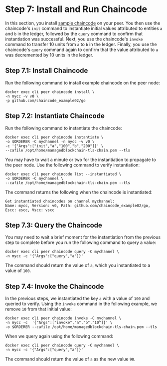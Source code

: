 # Step 7: Install and Run Chaincode<a name="get-started-chaincode"></a>

In this section, you install [sample chaincode](https://github.com/hyperledger/fabric-samples/blob/v1.4.7/chaincode/chaincode_example02/go/chaincode_example02.go) on your peer\. You then use the chaincode's `init` command to instantiate initial values attributed to entities `a` and `b` in the ledger, followed by the `query` command to confirm that instantiation was successful\. Next, you use the chaincode's `invoke` command to transfer 10 units from `a` to `b` in the ledger\. Finally, you use the chaincode's `query` command again to confirm that the value attributed to `a` was decremented by 10 units in the ledger\.

## Step 7\.1: Install Chaincode<a name="get-started-create-channel-install-chaincode"></a>

Run the following command to install example chaincode on the peer node:

```
docker exec cli peer chaincode install \
-n mycc -v v0 \
-p github.com/chaincode_example02/go
```

## Step 7\.2: Instantiate Chaincode<a name="get-started-create-instantiate-chaincode"></a>

Run the following command to instantiate the chaincode:

```
docker exec cli peer chaincode instantiate \
-o $ORDERER -C mychannel -n mycc -v v0 \
-c '{"Args":["init","a","100","b","200"]}' \
--cafile /opt/home/managedblockchain-tls-chain.pem --tls
```

You may have to wait a minute or two for the instantiation to propagate to the peer node\. Use the following command to verify instantiation:

```
docker exec cli peer chaincode list --instantiated \
-o $ORDERER -C mychannel \
--cafile /opt/home/managedblockchain-tls-chain.pem --tls
```

The command returns the following when the chaincode is instantiated:

```
Get instantiated chaincodes on channel mychannel:
Name: mycc, Version: v0, Path: github.com/chaincode_example02/go, Escc: escc, Vscc: vscc
```

## Step 7\.3: Query the Chaincode<a name="get-started-create-channel-query-chaincode"></a>

You may need to wait a brief moment for the instantiation from the previous step to complete before you run the following command to query a value:

```
docker exec cli peer chaincode query -C mychannel \
-n mycc -c '{"Args":["query","a"]}'
```

The command should return the value of `a`, which you instantiated to a value of `100`\.

## Step 7\.4: Invoke the Chaincode<a name="get-started-create-channel-invoke-chaincode"></a>

In the previous steps, we instantiated the key `a` with a value of `100` and queried to verify\. Using the `invoke` command in the following example, we remove `10` from that initial value:

```
docker exec cli peer chaincode invoke -C mychannel \
-n mycc -c  '{"Args":["invoke","a","b","10"]}' \
-o $ORDERER --cafile /opt/home/managedblockchain-tls-chain.pem --tls
```

When we query again using the following command:

```
docker exec cli peer chaincode query -C mychannel \
-n mycc -c '{"Args":["query","a"]}'
```

The command should return the value of `a` as the new value `90`\.
